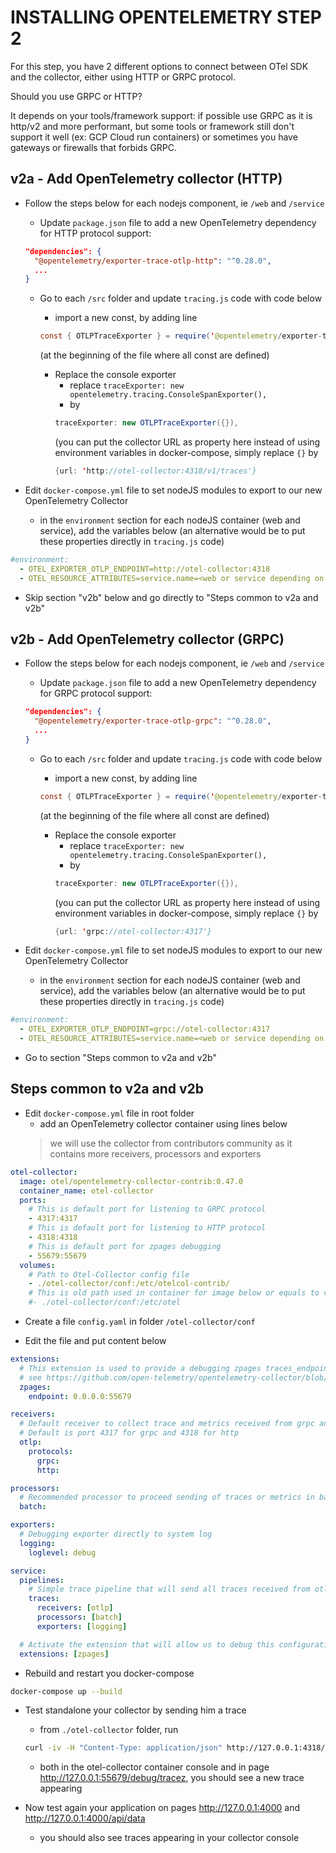 # INSTALLING OPENTELEMETRY STEP 2

For this step, you have 2 different options to connect between OTel SDK and the collector, either using HTTP or GRPC protocol.

Should you use GRPC or HTTP?

It depends on your tools/framework support: if possible use GRPC as it is http/v2 and more performant, but some tools or framework still don't support it well (ex: GCP Cloud run containers) or sometimes you have gateways or firewalls that forbids GRPC.


## v2a - Add OpenTelemetry collector (HTTP)

- Follow the steps below for each nodejs component, ie `/web` and `/service`

  - Update `package.json` file to add a new OpenTelemetry dependency for HTTP protocol support:
  ```json
  "dependencies": {
    "@opentelemetry/exporter-trace-otlp-http": "^0.28.0",
    ...
  }
  ```

  - Go to each `/src` folder and update `tracing.js` code with code below
    - import a new const, by adding line
    ```java
    const { OTLPTraceExporter } = require('@opentelemetry/exporter-trace-otlp-http');
    ```
    (at the beginning of the file where all const are defined)

    - Replace the console exporter
      - replace `traceExporter: new opentelemetry.tracing.ConsoleSpanExporter(),`
      - by
      ```java
      traceExporter: new OTLPTraceExporter({}),
      ```
      (you can put the collector URL as property here instead of using environment variables in docker-compose, simply replace `{}` by
      ```java
      {url: 'http://otel-collector:4318/v1/traces'}
      ```

- Edit `docker-compose.yml` file to set nodeJS modules to export to our new OpenTelemetry Collector
  - in the `environment` section for each nodeJS container (web and service), add the variables below (an alternative would be to put these properties directly in `tracing.js` code)

```yaml
#environment:
  - OTEL_EXPORTER_OTLP_ENDPOINT=http://otel-collector:4318
  - OTEL_RESOURCE_ATTRIBUTES=service.name=<web or service depending on the container>
```

- Skip section "v2b" below and go directly to "Steps common to v2a and v2b"


## v2b - Add OpenTelemetry collector (GRPC)

- Follow the steps below for each nodejs component, ie `/web` and `/service`

  - Update `package.json` file to add a new OpenTelemetry dependency for GRPC protocol support:
  ```json
  "dependencies": {
    "@opentelemetry/exporter-trace-otlp-grpc": "^0.28.0",
    ...
  }
  ```

  - Go to each `/src` folder and update `tracing.js` code with code below
    - import a new const, by adding line
    ```java
    const { OTLPTraceExporter } = require('@opentelemetry/exporter-trace-otlp-grpc');
    ```
    (at the beginning of the file where all const are defined)

    - Replace the console exporter
      - replace `traceExporter: new opentelemetry.tracing.ConsoleSpanExporter(),`
      - by
      ```java
      traceExporter: new OTLPTraceExporter({}),
      ```
      (you can put the collector URL as property here instead of using environment variables in docker-compose, simply replace `{}` by
      ``` java
      {url: 'grpc://otel-collector:4317'}
      ```

- Edit `docker-compose.yml` file to set nodeJS modules to export to our new OpenTelemetry Collector
  - in the `environment` section for each nodeJS container (web and service), add the variables below (an alternative would be to put these properties directly in `tracing.js` code)

```yaml
#environment:
  - OTEL_EXPORTER_OTLP_ENDPOINT=grpc://otel-collector:4317
  - OTEL_RESOURCE_ATTRIBUTES=service.name=<web or service depending on the container>
```

- Go to section "Steps common to v2a and v2b"


## Steps common to v2a and v2b

- Edit `docker-compose.yml` file in root folder
  - add an OpenTelemetry collector container using lines below
  > we will use the collector from contributors community as it contains more receivers, processors and exporters

```yaml
otel-collector:
  image: otel/opentelemetry-collector-contrib:0.47.0
  container_name: otel-collector
  ports:
    # This is default port for listening to GRPC protocol
    - 4317:4317
    # This is default port for listening to HTTP protocol
    - 4318:4318
    # This is default port for zpages debugging
    - 55679:55679
  volumes:
    # Path to Otel-Collector config file
    - ./otel-collector/conf:/etc/otelcol-contrib/
    # This is old path used in container for image below or equals to v0.40.0
    #- ./otel-collector/conf:/etc/otel
```

- Create a file `config.yaml` in folder `/otel-collector/conf`

- Edit the file and put content below
```yaml
extensions:
  # This extension is used to provide a debugging zpages traces_endpoint
  # see https://github.com/open-telemetry/opentelemetry-collector/blob/main/extension/zpagesextension/README.md for more details
  zpages:
    endpoint: 0.0.0.0:55679

receivers:
  # Default receiver to collect trace and metrics received from grpc and http protocols
  # Default is port 4317 for grpc and 4318 for http
  otlp:
    protocols:
      grpc:
      http:

processors:
  # Recommended processor to proceed sending of traces or metrics in batch mode (requires less resources)
  batch:

exporters:
  # Debugging exporter directly to system log
  logging:
    loglevel: debug

service:
  pipelines:
    # Simple trace pipeline that will send all traces received from otlp protocol to the logs in batch mode
    traces:
      receivers: [otlp]
      processors: [batch]
      exporters: [logging]

  # Activate the extension that will allow us to debug this configuration from the collector web interface on port 55679 by default
  extensions: [zpages]
```


- Rebuild and restart you docker-compose
```bash
docker-compose up --build
```

- Test standalone your collector by sending him a trace
  - from `./otel-collector` folder, run
  ```bash
  curl -iv -H "Content-Type: application/json" http://127.0.0.1:4318/v1/traces -d @./test/small_data.json
  ```
  - both in the otel-collector container console and in page http://127.0.0.1:55679/debug/tracez, you should see a new trace appearing

- Now test again your application on pages http://127.0.0.1:4000 and http://127.0.0.1:4000/api/data
  - you should also see traces appearing in your collector console
